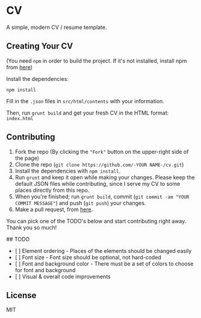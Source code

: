 # CV

A simple, modern CV / resume template.

## Creating Your CV

(You need `npm` in order to build the project. If it's not installed, install npm from [here](https://www.npmjs.com/get-npm))

Install the dependencies:

```
npm install
```

Fill in the `.json` files in `src/html/contents` with your information. 

Then, run `grunt build` and get your fresh CV in the HTML format: `index.html`


## Contributing

1. Fork the repo (By clicking the `"Fork"` button on the upper-right side of the page)
2. Clone the repo (`git clone https://github.com/-YOUR NAME-/cv.git`)
3. Install the dependencies with `npm install`.
4. Run `grunt` and keep it open while making your changes. Please keep the default JSON files while contributing, since I serve my CV to some places directly from this repo.
6. When you're finished; run `grunt build`, commit (`git commit -am "YOUR COMMIT MESSAGE"`) and push (`git push`) your changes.
7. Make a pull request, from [here](https://github.com/smddzcy/cv/compare).

You can pick one of the TODO's below and start contributing right away. Thank you so much!

## TODO

- [ ] Element ordering - Places of the elements should be changed easily
- [ ] Font size - Font size should be optional, not hard-coded
- [ ] Font and background color - There must be a set of colors to choose for font and background
- [ ] Visual & overall code improvements

## License

MIT
